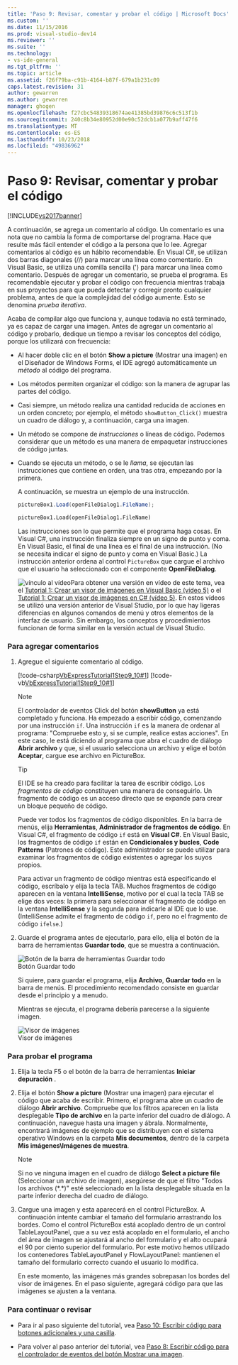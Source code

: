 ```yaml
---
title: 'Paso 9: Revisar, comentar y probar el código | Microsoft Docs'
ms.custom: ''
ms.date: 11/15/2016
ms.prod: visual-studio-dev14
ms.reviewer: ''
ms.suite: ''
ms.technology:
- vs-ide-general
ms.tgt_pltfrm: ''
ms.topic: article
ms.assetid: f26f79ba-c91b-4164-b87f-679a1b231c09
caps.latest.revision: 31
author: gewarren
ms.author: gewarren
manager: ghogen
ms.openlocfilehash: f27cbc54839318674ae41385bd39876c6c513f1b
ms.sourcegitcommit: 240c8b34e80952d00e90c52dcb1a077b9aff47f6
ms.translationtype: MT
ms.contentlocale: es-ES
ms.lasthandoff: 10/23/2018
ms.locfileid: "49836962"
---
```

# <a name="step-9-review-comment-and-test-your-code"></a>Paso 9: Revisar, comentar y probar el código
[!INCLUDE[vs2017banner](../includes/vs2017banner.md)]

A continuación, se agrega un comentario al código. Un comentario es una nota que no cambia la forma de comportarse del programa. Hace que resulte más fácil entender el código a la persona que lo lee. Agregar comentarios al código es un hábito recomendable. En Visual C#, se utilizan dos barras diagonales (//) para marcar una línea como comentario. En Visual Basic, se utiliza una comilla sencilla (') para marcar una línea como comentario. Después de agregar un comentario, se prueba el programa. Es recomendable ejecutar y probar el código con frecuencia mientras trabaja en sus proyectos para que pueda detectar y corregir pronto cualquier problema, antes de que la complejidad del código aumente. Esto se denomina *prueba iterativa*.  
  
 Acaba de compilar algo que funciona y, aunque todavía no está terminado, ya es capaz de cargar una imagen. Antes de agregar un comentario al código y probarlo, dedique un tiempo a revisar los conceptos del código, porque los utilizará con frecuencia:  
  
- Al hacer doble clic en el botón **Show a picture** (Mostrar una imagen) en el Diseñador de Windows Forms, el IDE agregó automáticamente un *método* al código del programa.  
  
- Los métodos permiten organizar el código: son la manera de agrupar las partes del código.  
  
- Casi siempre, un método realiza una cantidad reducida de acciones en un orden concreto; por ejemplo, el método `showButton_Click()` muestra un cuadro de diálogo y, a continuación, carga una imagen.  
  
- Un método se compone de *instrucciones* o líneas de código. Podemos considerar que un método es una manera de empaquetar instrucciones de código juntas.  
  
- Cuando se ejecuta un método, o se le *llama*, se ejecutan las instrucciones que contiene en orden, una tras otra, empezando por la primera.  
  
   A continuación, se muestra un ejemplo de una instrucción.  
  
  ```csharp  
  pictureBox1.Load(openFileDialog1.FileName);  
  ```  
  
  ```vb  
  pictureBox1.Load(openFileDialog1.FileName)  
  ```  
  
   Las instrucciones son lo que permite que el programa haga cosas. En Visual C#, una instrucción finaliza siempre en un signo de punto y coma. En Visual Basic, el final de una línea es el final de una instrucción. (No se necesita indicar el signo de punto y coma en Visual Basic.) La instrucción anterior ordena al control `PictureBox` que cargue el archivo que el usuario ha seleccionado con el componente **OpenFileDialog**.  
  
  ![vínculo al vídeo](../data-tools/media/playvideo.gif "PlayVideo")Para obtener una versión en vídeo de este tema, vea el [Tutorial 1: Crear un visor de imágenes en Visual Basic (vídeo 5)](http://go.microsoft.com/fwlink/?LinkId=205216) o el [Tutorial 1: Crear un visor de imágenes en C# (vídeo 5)](http://go.microsoft.com/fwlink/?LinkId=205206). En estos vídeos se utilizó una versión anterior de Visual Studio, por lo que hay ligeras diferencias en algunos comandos de menú y otros elementos de la interfaz de usuario. Sin embargo, los conceptos y procedimientos funcionan de forma similar en la versión actual de Visual Studio.  
  
### <a name="to-add-comments"></a>Para agregar comentarios  
  
1.  Agregue el siguiente comentario al código.  
  
     [!code-csharp[VbExpressTutorial1Step9_10#1](../snippets/csharp/VS_Snippets_VBCSharp/vbexpresstutorial1step9_10/cs/form1.cs#1)]
     [!code-vb[VbExpressTutorial1Step9_10#1](../snippets/visualbasic/VS_Snippets_VBCSharp/vbexpresstutorial1step9_10/vb/form1.vb#1)]  
  
    > [!NOTE]
    >  El controlador de eventos Click del botón **showButton** ya está completado y funciona. Ha empezado a escribir código, comenzando por una instrucción `if`. Una instrucción `if` es la manera de ordenar al programa: "Compruebe esto y, si se cumple, realice estas acciones". En este caso, le está diciendo al programa que abra el cuadro de diálogo **Abrir archivo** y que, si el usuario selecciona un archivo y elige el botón **Aceptar**, cargue ese archivo en PictureBox.  
  
    > [!TIP]
    >  El IDE se ha creado para facilitar la tarea de escribir código. Los *fragmentos de código* constituyen una manera de conseguirlo. Un fragmento de código es un acceso directo que se expande para crear un bloque pequeño de código.  
    >   
    >  Puede ver todos los fragmentos de código disponibles. En la barra de menús, elija **Herramientas**, **Administrador de fragmentos de código**. En Visual C#, el fragmento de código `if` está en **Visual C#**. En Visual Basic, los fragmentos de código `if` están en **Condicionales y bucles**, **Code Patterns** (Patrones de código). Este administrador se puede utilizar para examinar los fragmentos de código existentes o agregar los suyos propios.  
    >   
    >  Para activar un fragmento de código mientras está especificando el código, escríbalo y elija la tecla TAB. Muchos fragmentos de código aparecen en la ventana **IntelliSense**, motivo por el cual la tecla TAB se elige dos veces: la primera para seleccionar el fragmento de código en la ventana **IntelliSense** y la segunda para indicarle al IDE que lo use. (IntelliSense admite el fragmento de código `if`, pero no el fragmento de código `ifelse`.)  
  
2.  Guarde el programa antes de ejecutarlo, para ello, elija el botón de la barra de herramientas **Guardar todo**, que se muestra a continuación.  
  
     ![Botón de la barra de herramientas Guardar todo](../ide/media/express-iconsaveall.png "Express_IconSaveAll")  
Botón Guardar todo  
  
     Si quiere, para guardar el programa, elija **Archivo**, **Guardar todo** en la barra de menús. El procedimiento recomendado consiste en guardar desde el principio y a menudo.  
  
     Mientras se ejecuta, el programa debería parecerse a la siguiente imagen.  
  
     ![Visor de imágenes](../ide/media/express-pictureviewerdonerun.png "Express_PictureViewerDoneRun")  
Visor de imágenes  
  
### <a name="to-test-your-program"></a>Para probar el programa  
  
1.  Elija la tecla F5 o el botón de la barra de herramientas **Iniciar depuración** .  
  
2.  Elija el botón **Show a picture** (Mostrar una imagen) para ejecutar el código que acaba de escribir. Primero, el programa abre un cuadro de diálogo **Abrir archivo**. Compruebe que los filtros aparecen en la lista desplegable **Tipo de archivo** en la parte inferior del cuadro de diálogo. A continuación, navegue hasta una imagen y ábrala. Normalmente, encontrará imágenes de ejemplo que se distribuyen con el sistema operativo Windows en la carpeta **Mis documentos**, dentro de la carpeta **Mis imágenes\Imágenes de muestra**.  
  
    > [!NOTE]
    >  Si no ve ninguna imagen en el cuadro de diálogo **Select a picture file** (Seleccionar un archivo de imagen), asegúrese de que el filtro "Todos los archivos (*.\*)" esté seleccionado en la lista desplegable situada en la parte inferior derecha del cuadro de diálogo.  
  
3.  Cargue una imagen y esta aparecerá en el control PictureBox. A continuación intente cambiar el tamaño del formulario arrastrando los bordes. Como el control PictureBox está acoplado dentro de un control TableLayoutPanel, que a su vez está acoplado en el formulario, el ancho del área de imagen se ajustará al ancho del formulario y el alto ocupará el 90 por ciento superior del formulario. Por este motivo hemos utilizado los contenedores TableLayoutPanel y FlowLayoutPanel: mantienen el tamaño del formulario correcto cuando el usuario lo modifica.  
  
     En este momento, las imágenes más grandes sobrepasan los bordes del visor de imágenes. En el paso siguiente, agregará código para que las imágenes se ajusten a la ventana.  
  
### <a name="to-continue-or-review"></a>Para continuar o revisar  
  
-   Para ir al paso siguiente del tutorial, vea [Paso 10: Escribir código para botones adicionales y una casilla](../ide/step-10-write-code-for-additional-buttons-and-a-check-box.md).  
  
-   Para volver al paso anterior del tutorial, vea [Paso 8: Escribir código para el controlador de eventos del botón Mostrar una imagen](../ide/step-8-write-code-for-the-show-a-picture-button-event-handler.md).



